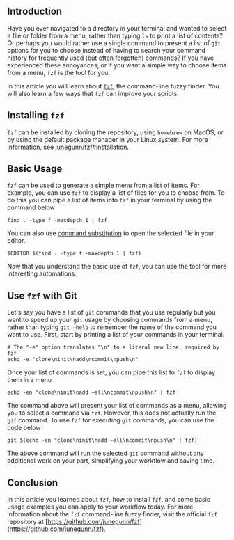 ## Introduction

Have you ever navigated to a directory in your terminal and wanted to select a file or folder from a menu, rather than typing `ls` to print a list of contents? Or perhaps you would rather use a single command to present a list of `git` options for you to choose instead of having to search your command history for frequently used (but often forgotten) commands? If you have experienced these annoyances, or if you want a simple way to choose items from a menu, `fzf` is the tool for you. 

In this article you will learn about [`fzf`](https://github.com/junegunn/fzf), the command-line fuzzy finder. You will also learn a few ways that `fzf` can improve your scripts. 

## Installing `fzf`

`fzf` can be installed by cloning the repository, using `homebrew` on MacOS, or by using the default package manager in your Linux system. For more information, see [junegunn/fzf#installation](https://github.com/junegunn/fzf#installation).

## Basic Usage

`fzf` can be used to generate a simple menu from a list of items. For example, you can use `fzf` to display a list of files for you to choose from. To do this you can pipe a list of items into `fzf` in your terminal by using the command below

```
find . -type f -maxdepth 1 | fzf
```

You can also use [command substitution](https://www.gnu.org/software/bash/manual/html_node/Command-Substitution.html) to open the selected file in your editor.

```
$EDITOR $(find . -type f -maxdepth 1 | fzf)
```

Now that you understand the basic use of `fzf`, you can use the tool for more interesting automations.

## Use `fzf` with Git

Let's say you have a list of `git` commands that you use regularly but you want to speed up your `git` usage by choosing commands from a menu, rather than typing `git –help` to remember the name of the command you want to use. First, start by printing a list of your commands in your terminal.

```
# The "-e" option translates "\n" to a literal new line, required by fzf
echo -e "clone\ninit\nadd\ncommit\npush\n"
```

Once your list of commands is set, you can pipe this list to `fzf` to display them in a menu

```
echo -en "clone\ninit\nadd –all\ncommit\npush\n" | fzf
```

The command above will present your list of commands as a menu, allowing you to select a command via `fzf`. However, this does not actually run the `git` command. To use `fzf` for executing `git` commands, you can use the code below

```
git $(echo -en "clone\ninit\nadd –all\ncommit\npush\n" | fzf)
```

The above command will run the selected `git` command without any additional work on your part, simplifying your workflow and saving time. 

## Conclusion

In this article you learned about `fzf`, how to install `fzf`, and some basic usage examples you can apply to your workflow today. For more information about the `fzf` command-line fuzzy finder, visit the official `fzf` repository at [https://github.com/junegunn/fzf](https://github.com/junegunn/fzf).



